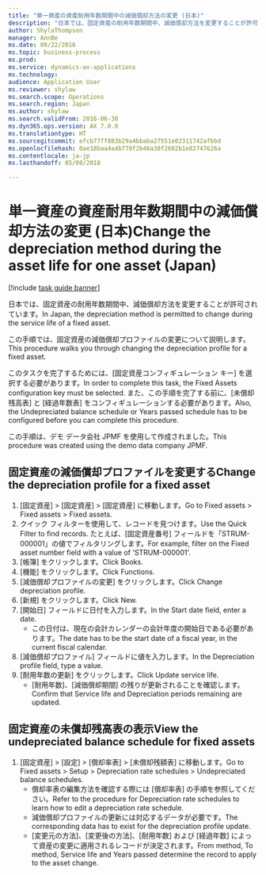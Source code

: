 ```yaml
--- 
title: "単一資産の資産耐用年数期間中の減価償却方法の変更 (日本)"
description: "日本では、固定資産の耐用年数期間中、減価償却方法を変更することが許可されています。"
author: ShylaThompson
manager: AnnBe
ms.date: 09/22/2016
ms.topic: business-process
ms.prod: 
ms.service: dynamics-ax-applications
ms.technology: 
audience: Application User
ms.reviewer: shylaw
ms.search.scope: Operations
ms.search.region: Japan
ms.author: shylaw
ms.search.validFrom: 2016-06-30
ms.dyn365.ops.version: AX 7.0.0
ms.translationtype: HT
ms.sourcegitcommit: efcb77ff883b29a4bbaba27551e02311742afbbd
ms.openlocfilehash: 0ae18baa4a4b770f2b46a38f2602b1e82747626a
ms.contentlocale: ja-jp
ms.lasthandoff: 05/08/2018

---
```

# <a name="change-the-depreciation-method-during-the-asset-life-for-one-asset-japan"></a><span data-ttu-id="84baf-103">単一資産の資産耐用年数期間中の減価償却方法の変更 (日本)</span><span class="sxs-lookup"><span data-stu-id="84baf-103">Change the depreciation method during the asset life for one asset (Japan)</span></span>

[!include [task guide banner](../../includes/task-guide-banner.md)]

<span data-ttu-id="84baf-104">日本では、固定資産の耐用年数期間中、減価償却方法を変更することが許可されています。</span><span class="sxs-lookup"><span data-stu-id="84baf-104">In Japan, the depreciation method is permitted to change during the service life of a fixed asset.</span></span>



<span data-ttu-id="84baf-105">この手順では、固定資産の減価償却プロファイルの変更について説明します。</span><span class="sxs-lookup"><span data-stu-id="84baf-105">This procedure walks you through changing the depreciation profile for a fixed asset.</span></span>



<span data-ttu-id="84baf-106">このタスクを完了するためには、[固定資産コンフィギュレーション キー] を選択する必要があります。</span><span class="sxs-lookup"><span data-stu-id="84baf-106">In order to complete this task, the Fixed Assets configuration key must be selected.</span></span> <span data-ttu-id="84baf-107">また、この手順を完了する前に、[未償却残高表] と [経過年数表] をコンフィギュレーションする必要があります。</span><span class="sxs-lookup"><span data-stu-id="84baf-107">Also, the Undepreciated balance schedule or Years passed schedule has to be configured before you can complete this procedure.</span></span>



<span data-ttu-id="84baf-108">この手順は、デモ データ会社 JPMF を使用して作成されました。</span><span class="sxs-lookup"><span data-stu-id="84baf-108">This procedure was created using the demo data company JPMF.</span></span>


## <a name="change-the-depreciation-profile-for-a-fixed-asset"></a><span data-ttu-id="84baf-109">固定資産の減価償却プロファイルを変更する</span><span class="sxs-lookup"><span data-stu-id="84baf-109">Change the depreciation profile for a fixed asset</span></span>
1. <span data-ttu-id="84baf-110">[固定資産] > [固定資産] > [固定資産] に移動します。</span><span class="sxs-lookup"><span data-stu-id="84baf-110">Go to Fixed assets > Fixed assets > Fixed assets.</span></span>
2. <span data-ttu-id="84baf-111">クイック フィルターを使用して、レコードを見つけます。</span><span class="sxs-lookup"><span data-stu-id="84baf-111">Use the Quick Filter to find records.</span></span> <span data-ttu-id="84baf-112">たとえば、[固定資産番号] フィールドを「STRUM-000001」の値でフィルタリングします。</span><span class="sxs-lookup"><span data-stu-id="84baf-112">For example, filter on the Fixed asset number field with a value of 'STRUM-000001'.</span></span>
3. <span data-ttu-id="84baf-113">[帳簿] をクリックします。</span><span class="sxs-lookup"><span data-stu-id="84baf-113">Click Books.</span></span>
4. <span data-ttu-id="84baf-114">[機能] をクリックします。</span><span class="sxs-lookup"><span data-stu-id="84baf-114">Click Functions.</span></span>
5. <span data-ttu-id="84baf-115">[減価償却プロファイルの変更] をクリックします。</span><span class="sxs-lookup"><span data-stu-id="84baf-115">Click Change depreciation profile.</span></span>
6. <span data-ttu-id="84baf-116">[新規] をクリックします。</span><span class="sxs-lookup"><span data-stu-id="84baf-116">Click New.</span></span>
7. <span data-ttu-id="84baf-117">[開始日] フィールドに日付を入力します。</span><span class="sxs-lookup"><span data-stu-id="84baf-117">In the Start date field, enter a date.</span></span>
    * <span data-ttu-id="84baf-118">この日付は、現在の会計カレンダーの会計年度の開始日である必要があります。</span><span class="sxs-lookup"><span data-stu-id="84baf-118">The date has to be the start date of a fiscal year, in the current fiscal calendar.</span></span>  
8. <span data-ttu-id="84baf-119">[減価償却プロファイル] フィールドに値を入力します。</span><span class="sxs-lookup"><span data-stu-id="84baf-119">In the Depreciation profile field, type a value.</span></span>
9. <span data-ttu-id="84baf-120">[耐用年数の更新] をクリックします。</span><span class="sxs-lookup"><span data-stu-id="84baf-120">Click Update service life.</span></span>
    * <span data-ttu-id="84baf-121">[耐用年数]、[減価償却期間] の残りが更新されることを確認します。</span><span class="sxs-lookup"><span data-stu-id="84baf-121">Confirm that Service life and Depreciation periods remaining are updated.</span></span>  

## <a name="view-the-undepreciated-balance-schedule-for-fixed-assets"></a><span data-ttu-id="84baf-122">固定資産の未償却残高表の表示</span><span class="sxs-lookup"><span data-stu-id="84baf-122">View the undepreciated balance schedule for fixed assets</span></span>
1. <span data-ttu-id="84baf-123">[固定資産] > [設定] > [償却率表] > [未償却残額表] に移動します。</span><span class="sxs-lookup"><span data-stu-id="84baf-123">Go to Fixed assets > Setup > Depreciation rate schedules > Undepreciated balance schedules.</span></span>
    * <span data-ttu-id="84baf-124">償却率表の編集方法を確認する際には [償却率表] の手順を参照してください。</span><span class="sxs-lookup"><span data-stu-id="84baf-124">Refer to the procedure for Depreciation rate schedules to learn how to edit a depreciation rate schedule.</span></span>  
    * <span data-ttu-id="84baf-125">減価償却プロファイルの更新には対応するデータが必要です。</span><span class="sxs-lookup"><span data-stu-id="84baf-125">The corresponding data has to exist for the depreciation profile update.</span></span>  
    * <span data-ttu-id="84baf-126">[変更元の方法]、[変更後の方法]、[耐用年数] および [経過年数] によって資産の変更に適用されるレコードが決定されます。</span><span class="sxs-lookup"><span data-stu-id="84baf-126">From method, To method, Service life and Years passed determine the record to apply to the asset change.</span></span>  


